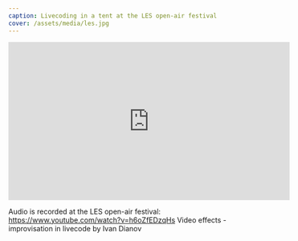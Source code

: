 ```yaml
---
caption: Livecoding in a tent at the LES open-air festival
cover: /assets/media/les.jpg
---
```


<iframe width="560" height="315" src="https://www.youtube.com/embed/WfPLgg_Zd2Q?si=bEqFj4MsU4yjlmTR" title="YouTube video player" frameborder="0" allow="accelerometer; autoplay; clipboard-write; encrypted-media; gyroscope; picture-in-picture; web-share" referrerpolicy="strict-origin-when-cross-origin" allowfullscreen></iframe>

Audio is recorded at the LES open-air festival: https://www.youtube.com/watch?v=h6oZfEDzqHs
Video effects - improvisation in livecode by Ivan Dianov
